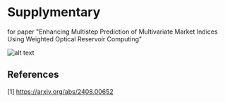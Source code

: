 # Supplymentary
for paper "Enhancing Multistep Prediction of Multivariate Market Indices Using Weighted Optical Reservoir Computing"

![alt text](http://url/to/train_correlation.png)


## References
[1] https://arxiv.org/abs/2408.00652
